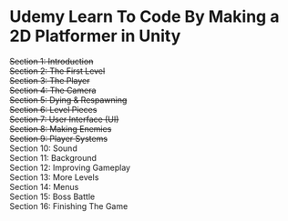 # Udemy Learn To Code By Making a 2D Platformer in Unity
~~Section 1:  Introduction <br>~~
~~Section 2:  The First Level <br>~~
~~Section 3:  The Player <br>~~
~~Section 4:  The Camera <br>~~
~~Section 5:  Dying & Respawning <br>~~
~~Section 6:  Level Pieces <br>~~
~~Section 7:  User Interface (UI) <br>~~
~~Section 8:  Making Enemies <br>~~
~~Section 9:  Player Systems <br>~~
Section 10: Sound <br>
Section 11: Background <br>
Section 12: Improving Gameplay <br>
Section 13: More Levels <br>
Section 14: Menus <br>
Section 15: Boss Battle <br>
Section 16: Finishing The Game
